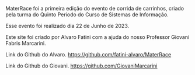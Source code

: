 MaterRace foi a primeira edição do evento de corrida de carrinhos, criado pela turma do Quinto Periodo do Curso de Sistemas de Informação.

Esse evento foi realizado dia 22 de Junho de 2023.

Este site foi criado por Alvaro Fatini com a ajuda do nosso Professor Giovani Fabris Marcarini.

Link do Github do Alvaro.
https://github.com/fatini-alvaro/MaterRace

Link do Github do Giovani.
https://github.com/GiovaniMarcarini
